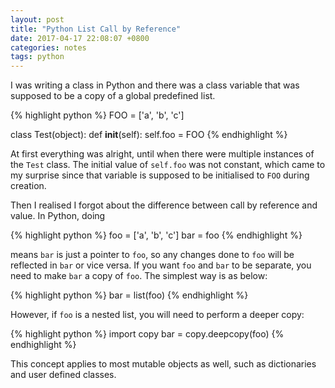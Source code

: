 ```yaml
---
layout: post
title: "Python List Call by Reference"
date: 2017-04-17 22:08:07 +0800
categories: notes
tags: python
---
```


I was writing a class in Python and there was a class variable that was supposed to be a copy of a global predefined list.

{% highlight python %}
FOO = ['a', 'b', 'c']

class Test(object):
    def __init__(self):
        self.foo = FOO
{% endhighlight %}

At first everything was alright, until when there were multiple instances of the `Test` class. The initial value of `self.foo` was not constant, which came to my surprise since that variable is supposed to be initialised to `FOO` during creation.

Then I realised I forgot about the difference between call by reference and value. In Python, doing

{% highlight python %}
foo = ['a', 'b', 'c']
bar = foo
{% endhighlight %}

means `bar` is just a pointer to `foo`, so any changes done to `foo` will be reflected in `bar` or vice versa. If you want `foo` and `bar` to be separate, you need to make `bar` a copy of `foo`. The simplest way is as below:

{% highlight python %}
bar = list(foo)
{% endhighlight %}

However, if `foo` is a nested list, you will need to perform a deeper copy:

{% highlight python %}
import copy
bar = copy.deepcopy(foo)
{% endhighlight %}

This concept applies to most mutable objects as well, such as dictionaries and user defined classes.